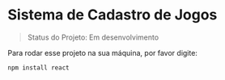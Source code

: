 # Sistema de Cadastro de Jogos

> Status do Projeto: Em desenvolvimento

Para rodar esse projeto na sua máquina, por favor digite:

```
npm install react
```
